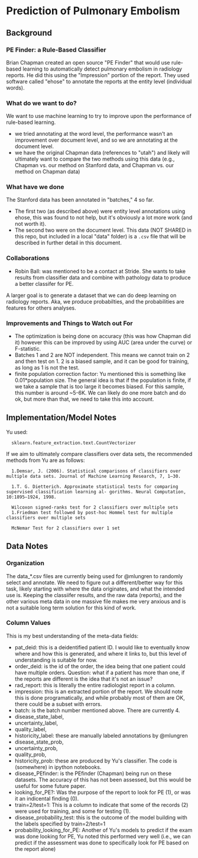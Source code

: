 # Prediction of Pulmonary Embolism

## Background

### PE Finder: a Rule-Based Classifier
Brian Chapman created an open source "PE Finder" that would use rule-based learning to automatically detect pulmonary embolism in radiology reports. He did this using the "Impression" portion of the report. They used software called "ehose" to annotate the reports at the entity level (individual words).

### What do we want to do?
We want to use machine learning to try to improve upon the performance of rule-based learning. 

- we tried annotating at the word level, the performance wasn't an improvement over document level, and so we are annotating at the document level.
- we have the original Chapman data (references to "utah") and likely will ultimately want to compare the two methods using this data (e.g., Chapman vs. our method on Stanford data, and Chapman vs. our method on Chapman data)

### What have we done
The Stanford data has been annotated in "batches," 4 so far.
- The first two (as described above) were entity level annotations using ehose, this was found to not help, but it's obviously a lot more work (and not worth it).
- The second two were on the document level. This data (NOT SHARED in this repo, but included in a local "data" folder) is a `.csv` file that will be described in further detail in this document.

### Collaborations
- Robin Ball: was mentioned to be a contact at Stride. She wants to take results from classifier data and combine with pathology data to produce a better classifer for PE.

A larger goal is to generate a dataset that we can do deep learning on radiology reports. Aka, we produce probabilties, and the probabilities are features for others analyses.

### Improvements and Things to Watch out For
- The optimization is being done on accuracy (this was how Chapman did it) however this can be improved by using AUC (area under the curve) or F-statistic.
- Batches 1 and 2 are NOT independent. This means we cannot train on 2 and then test on 1. 2 is a biased sample, and it can be good for training, as long as 1 is not the test.
- finite population correction factor: Yu mentioned this is something like 0.01*population size. The general idea is that if the population is finite, if we take a sample that is too large it becomes biased. For this sample, this number is around ~5-6K. We can likely do one more batch and do ok, but more than that, we need to take this into account.

## Implementation/Model Notes
Yu used:

      sklearn.feature_extraction.text.CountVectorizer


If we aim to ultimately compare classifiers over data sets, the recommended methods from Yu are as follows:

      1.Demsar, J. (2006). Statistical comparisons of classifiers over multiple data sets. Journal of Machine Learning Research, 7, 1–30.

      1.T. G. Dietterich. Approximate statistical tests for comparing supervised classification learning al- gorithms. Neural Computation, 10:1895–1924, 1998. 

      Wilcoxon signed-ranks test for 2 classifiers over multiple sets
      1.Friedman test followed by post-hoc Hommel test for multiple classifiers over multiple sets

      McNemar Test for 2 classifiers over 1 set

## Data Notes

### Organization
The data_*.csv files are currently being used for @mlungren to randomly select and annotate. We need to figure out a different/better way for this task, likely starting with where the data originates, and what the intended use is. Keeping the classiifer results, and the raw data (reports), and the other various meta data in one massive file makes me very anxious and is not a suitable long term solution for this kind of work.

### Column Values
This is my best understanding of the meta-data fields:

- pat_deid: this is a deidentified patient ID. I would like to eventually know where and how this is generated, and where it links to, but this level of understanding is suitable for now.
- order_deid: is the id of the order, the idea being that one patient could have multiple orders. Question: what if a patient has more than one, if the reports are different is the idea that it's not an issue?
- rad_report: this is literally the entire radiologist report in a column.
- impression: this is an extracted portion of the report. We should note this is done programatically, and while probably most of them are OK, there could be a subset with errors.
- batch: is the batch number mentioned above. There are currently 4.
- disease_state_label, 
- uncertainty_label, 
- quality_label, 
- historicity_label: these are manually labeled annotations by @mlungren
- disease_state_prob,
- uncertainty_prob,
- quality_prob,
- historicity_prob: these are produced by Yu's classifier. The code is (somewhere) in ipython notebooks.
- disease_PEfinder: is the PEfinder (Chapman) being run on these datasets. The accuracy of this has not been assessed, but this would be useful for some future paper.
- looking_for_PE?: Was the purpose of the report to look for PE (1), or was it an indicental finding (0).
- train=2/test=1: This is a column to indicate that some of the records (2) were used for training, and some for testing (1).
- disease_probability_test: this is the outcome of the model building with the labels specified by train=2/test=1
- probability_looking_for_PE: Another of Yu's models to predict if the exam was done looking for PE, Yu noted this performed very well (i.e., we can predict if the assessment was done to specifically look for PE based on the report alone)
 

